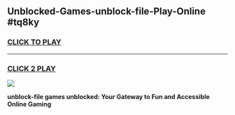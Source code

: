 
## Unblocked-Games-unblock-file-Play-Online #tq8ky
<h3>
<a href="https://news.freeplayer.one?title=unblock-file&ref=3">CLICK TO PLAY</a></h3>
<hr>

<h3>
<a href="https://news.freeplayer.one?title=unblock-file&ref=3">CLICK 2 PLAY</a>
  
</h3>

<a href="https://news.freeplayer.one?title=unblock-file&ref=3"><img src="https://clearcache.store/games.png"></a>


**unblock-file games unblocked: Your Gateway to Fun and Accessible Online Gaming**
